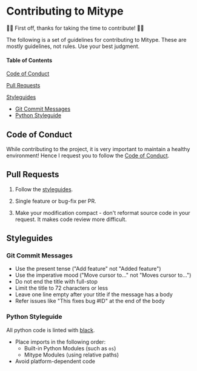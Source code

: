 # Contributing to Mitype

👏🎉 First off, thanks for taking the time to contribute! 🎉👏

The following is a set of guidelines for contributing to Mitype. These are mostly guidelines, not rules. Use your best judgment.

#### Table of Contents

[Code of Conduct](#code-of-conduct)

[Pull Requests](#pull-requests)

[Styleguides](#styleguides)
  - [Git Commit Messages](#git-commit-messages)
  - [Python Styleguide](#python-styleguide)

## Code of Conduct

While contributing to the project, it is very important to maintain a healthy environment! Hence I request you to follow the [Code of Conduct](CODE_OF_CONDUCT).

## Pull Requests

1. Follow the [styleguides](#styleguides).

2. Single feature or bug-fix per PR.

3. Make your modification compact - don't reformat source code in your request. It makes code review more difficult.

## Styleguides

### Git Commit Messages

- Use the present tense ("Add feature" not "Added feature")
- Use the imperative mood ("Move cursor to..." not "Moves cursor to...")
- Do not end the title with full-stop
- Limit the title to 72 characters or less
- Leave one line empty after your title if the message has a body
- Refer issues like "This fixes bug #ID" at the end of the body

### Python Styleguide

All python code is linted with [black](https://black.readthedocs.io/).

- Place imports in the following order:
  - Built-in Python Modules (such as `os`)
  - Mitype Modules (using relative paths)
- Avoid platform-dependent code
